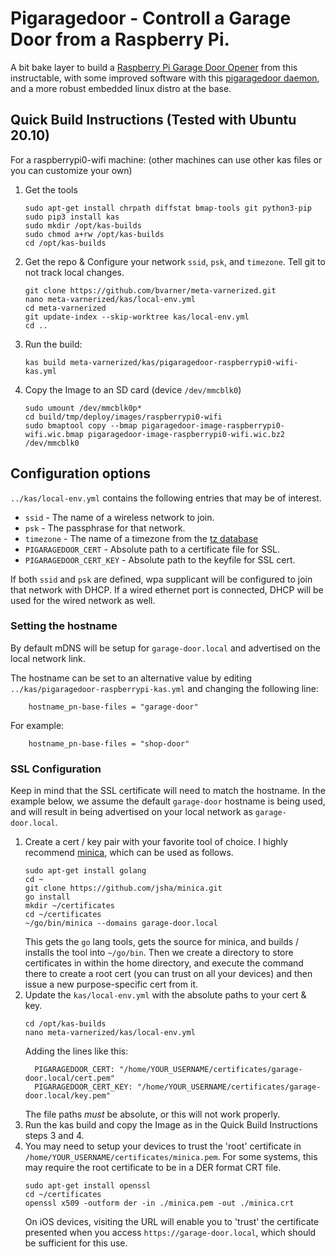 # Pigaragedoor - Controll a Garage Door from a Raspberry Pi.
A bit bake layer to build a [Raspberry Pi Garage Door Opener](https://www.instructables.com/Raspberry-Pi-Garage-Door-Opener/) from this instructable,
with some improved software with this [pigaragedoor daemon](https://github.com/bvarner/pigaragedoor), and a more robust embedded linux distro at the base.

## Quick Build Instructions (Tested with Ubuntu 20.10)

For a raspberrypi0-wifi machine: (other machines can use other kas files or you can customize your own)

1. Get the tools
   ```
   sudo apt-get install chrpath diffstat bmap-tools git python3-pip
   sudo pip3 install kas
   sudo mkdir /opt/kas-builds
   sudo chmod a+rw /opt/kas-builds
   cd /opt/kas-builds
   ```
2. Get the repo & Configure your network `ssid`, `psk`, and `timezone`. Tell git to not track local changes.
   ```
   git clone https://github.com/bvarner/meta-varnerized.git
   nano meta-varnerized/kas/local-env.yml
   cd meta-varnerized
   git update-index --skip-worktree kas/local-env.yml
   cd ..
   ```
3. Run the build:
   ```
   kas build meta-varnerized/kas/pigaragedoor-raspberrypi0-wifi-kas.yml
   ```
4. Copy the Image to an SD card (device `/dev/mmcblk0`)
   ```
   sudo umount /dev/mmcblk0p*
   cd build/tmp/deploy/images/raspberrypi0-wifi
   sudo bmaptool copy --bmap pigaragedoor-image-raspberrypi0-wifi.wic.bmap pigaragedoor-image-raspberrypi0-wifi.wic.bz2 /dev/mmcblk0
   ```

## Configuration options
`../kas/local-env.yml` contains the following entries that may be of interest.

* `ssid` - The name of a wireless network to join.
* `psk`  - The passphrase for that network.
* `timezone` - The name of a timezone from the [tz database](https://en.wikipedia.org/wiki/List_of_tz_database_time_zones)
* `PIGARAGEDOOR_CERT` - Absolute path to a certificate file for SSL.
* `PIGARAGEDOOR_CERT_KEY` - Absolute path to the keyfile for SSL cert.

If both `ssid` and `psk` are defined, wpa supplicant will be configured to join that network with DHCP.
If a wired ethernet port is connected, DHCP will be used for the wired network as well.

### Setting the hostname
By default mDNS will be setup for `garage-door.local` and advertised on the local network link.

The hostname can be set to an alternative value by editing `../kas/pigaragedoor-raspberrypi-kas.yml` and changing the following line:
```
    hostname_pn-base-files = "garage-door"
```

For example:
```
    hostname_pn-base-files = "shop-door"
```

### SSL Configuration
Keep in mind that the SSL certificate will need to match the hostname. In the example below, we assume the default `garage-door` hostname is being used, and will result in being advertised on your local network as `garage-door.local`.
1. Create a cert / key pair with your favorite tool of choice. 
   I highly recommend [minica](https://github.com/jsha/minica), which can be used as follows.
   ```
   sudo apt-get install golang
   cd ~
   git clone https://github.com/jsha/minica.git
   go install
   mkdir ~/certificates
   cd ~/certificates
   ~/go/bin/minica --domains garage-door.local
   ```
   This gets the `go` lang tools, gets the source for minica, and builds / installs the tool into `~/go/bin`. Then we create a directory to store certificates in within the home directory, and execute the command there to create a root cert (you can trust on all your devices) and then issue a new purpose-specific cert from it.
2. Update the `kas/local-env.yml` with the absolute paths to your cert & key.
   ```
   cd /opt/kas-builds
   nano meta-varnerized/kas/local-env.yml
   ```
   Adding the lines like this:
   ```
     PIGARAGEDOOR_CERT: "/home/YOUR_USERNAME/certificates/garage-door.local/cert.pem"
     PIGARAGEDOOR_CERT_KEY: "/home/YOUR_USERNAME/certificates/garage-door.local/key.pem"
   ```
   The file paths _must_ be absolute, or this will not work properly.
3. Run the kas build and copy the Image as in the Quick Build Instructions steps 3 and 4. 
4. You may need to setup your devices to trust the 'root' certificate in `/home/YOUR_USERNAME/certificates/minica.pem`. For some systems, this may require the root certificate to be in a DER format CRT file.
   ```
   sudo apt-get install openssl
   cd ~/certificates
   openssl x509 -outform der -in ./minica.pem -out ./minica.crt
   ```
   On iOS devices, visiting the URL will enable you to 'trust' the certificate presented when you access `https://garage-door.local`, which should be sufficient for this use.

